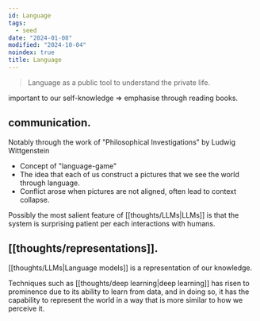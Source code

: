 ```yaml
---
id: Language
tags:
  - seed
date: "2024-01-08"
modified: "2024-10-04"
noindex: true
title: Language
---
```


> Language as a public tool to understand the private life.

important to our self-knowledge => emphasise through reading books.

## communication.

Notably through the work of "Philosophical Investigations" by Ludwig Wittgenstein

- Concept of "language-game"
- The idea that each of us construct a pictures that we see the world through language.
- Conflict arose when pictures are not aligned, often lead to context collapse.

Possibly the most salient feature of [[thoughts/LLMs|LLMs]] is that the system is surprising patient per each interactions with humans.

## [[thoughts/representations]].

[[thoughts/LLMs|Language models]] is a representation of our knowledge.

Techniques such as [[thoughts/deep learning|deep learning]] has risen to prominence due to its ability to learn from data, and in doing so, it has the capability to represent the world in a way that is more similar to how we perceive it.
